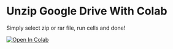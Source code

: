 # Unzip Google Drive With Colab
Simply select zip or rar file, run cells and done!

[![Open In Colab](https://colab.research.google.com/assets/colab-badge.svg)](https://colab.research.google.com/github/FelippeChemello/Unzip-Google-Drive-With-Colab/blob/main/Unzip_Google_Drive.ipynb)
